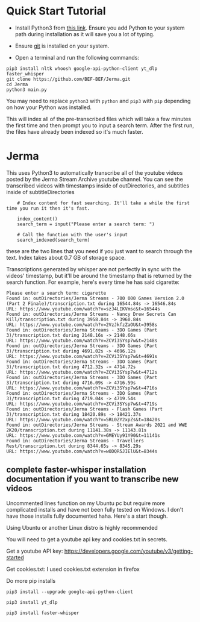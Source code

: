 # Quick Start Tutorial

- Install Python3 from [this link](https://www.python.org/downloads/release/python-3114/). Ensure you add Python to your system path during installation as it will save you a lot of typing.

- Ensure [git](https://git-scm.com/downloads) is installed on your system.

- Open a terminal and run the following commands:

```
pip3 install nltk whoosh google-api-python-client yt_dlp faster_whisper
git clone https://github.com/BEF-BEF/Jerma.git
cd Jerma
python3 main.py
```
You may need to replace `python3` with `python` and `pip3` with `pip` depending on how your Python was installed. 

This will index all of the pre-transcribed files which will take a few minutes the first time and then prompt you to input a search term. After the first run, the files have already been indexed so it's much faster.


# Jerma
This uses Python3 to automatically transcribe all of the youtube videos posted by the Jerma Stream Archive youtube channel.
You can see the transcribed videos with timestamps inside of outDirectories, and subtitles inside of subtitleDirectories


```
    # Index content for fast searching. It'll take a while the first time you run it then it's fast.
    
    index_content()
    search_term = input("Please enter a search term: ")

    # Call the function with the user's input
    search_indexed(search_term)
```

these are the two lines that you need if you just want to search through the text. Index takes about 0.7 GB of storage space.

Transcriptions generated by whisper are not perfectly in sync with the videos' timestamp, but it'll be around the timestamp that is returned by the search function. For example, here's every time he has said cigarette:


```
Please enter a search term: cigarette
Found in: outDirectories/Jerma Streams - 700 000 Games Version 2.0 (Part 2 Finale)/transcription.txt during 16544.84s -> 16546.84s
URL: https://www.youtube.com/watch?v=szJ4LIKVmsc&t=16544s
Found in: outDirectories/Jerma Streams - Nancy Drew Secrets Can Kill/transcription.txt during 3958.84s -> 3960.84s
URL: https://www.youtube.com/watch?v=2VzJkfzZaOU&t=3958s
Found in: outDirectories/Jerma Streams - 3DO Games (Part 3)/transcription.txt during 2148.16s -> 2148.66s
URL: https://www.youtube.com/watch?v=ZCVi3SYsp7w&t=2148s
Found in: outDirectories/Jerma Streams - 3DO Games (Part 3)/transcription.txt during 4691.02s -> 4696.12s
URL: https://www.youtube.com/watch?v=ZCVi3SYsp7w&t=4691s
Found in: outDirectories/Jerma Streams - 3DO Games (Part 3)/transcription.txt during 4712.32s -> 4714.72s
URL: https://www.youtube.com/watch?v=ZCVi3SYsp7w&t=4712s
Found in: outDirectories/Jerma Streams - 3DO Games (Part 3)/transcription.txt during 4716.09s -> 4716.59s
URL: https://www.youtube.com/watch?v=ZCVi3SYsp7w&t=4716s
Found in: outDirectories/Jerma Streams - 3DO Games (Part 3)/transcription.txt during 4719.04s -> 4719.54s
URL: https://www.youtube.com/watch?v=ZCVi3SYsp7w&t=4719s
Found in: outDirectories/Jerma Streams - Flash Games (Part 3)/transcription.txt during 18420.89s -> 18421.37s
URL: https://www.youtube.com/watch?v=5RL0ZY2xpZs&t=18420s
Found in: outDirectories/Jerma Streams - Stream Awards 2021 and WWE 2K20/transcription.txt during 11141.38s -> 11143.81s
URL: https://www.youtube.com/watch?v=6MEYUy91Y90&t=11141s
Found in: outDirectories/Jerma Streams - Travellers Rest/transcription.txt during 8344.65s -> 8345.29s
URL: https://www.youtube.com/watch?v=wODQR5JIElU&t=8344s
```

## complete faster-whisper installation documentation if you want to transcribe new videos

Uncommented lines function on my Ubuntu pc but require more complicated installs and have not been fully tested on Windows. I don't have those installs fully documented haha. Here's a start though.

Using Ubuntu or another Linux distro is highly recommended

You will need to get a youtube api key and cookies.txt in secrets.

Get a youtube API key: https://developers.google.com/youtube/v3/getting-started

Get cookies.txt: I used cookies.txt extension in firefox

Do more pip installs
```
pip3 install --upgrade google-api-python-client

pip3 install yt_dlp

pip3 install faster-whisper

```

